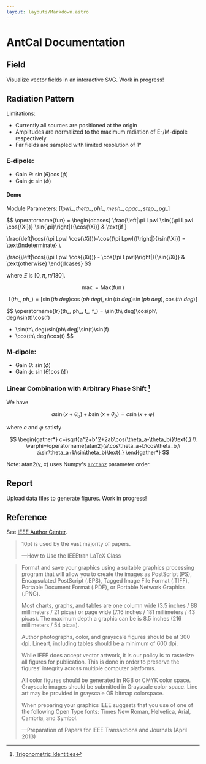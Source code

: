 ```yaml
---
layout: layouts/Markdown.astro
---
```


# AntCal Documentation

## Field

Visualize vector fields in an interactive SVG. Work in progress!

## Radiation Pattern

Limitations:

- Currently all sources are positioned at the origin
- Amplitudes are normalized to the maximum radiation of E-/M-dipole respectively
- Far fields are sampled with limited resolution of 1°

### E-dipole:

- Gain $θ$: $\sin(\theta)\cos(\phi)$
- Gain $ϕ$: $\sin(\phi)$

#### Demo

Module Parameters: $[lpwl\_, {theta\_, phi\_}, mesh\_, opac\_, step\_, pg\_]$

$$
\operatorname{fun} =
\begin{dcases}
\frac{\left|\pi Lpwl \sin{(\pi Lpwl \cos{\Xi})} \sin{\pi}\right|}{\cos{\Xi}}
& \text{if }

\frac{\left|\cos{(\pi Lpwl \cos{\Xi})}-\cos{(\pi Lpwl)}\right|}{\sin{\Xi}}
= \text{Indeterminate} \\

\frac{\left|\cos{(\pi Lpwl \cos{\Xi})} - \cos{\pi Lpwl}\right|}{\sin{\Xi}}
& \text{otherwise}
\end{dcases}
$$

where $\Xi$ is $[0, \pi, \pi / 180]$.

$$
\operatorname{max} = \operatorname{Max(\operatorname{fun})}
$$

$$
\operatorname{l}(th\_, ph\_) = [\sin(th\ deg)\cos(ph\ deg), \sin(th\ deg)\sin(ph\ deg), \cos(th\ deg)]
$$

$$
\operatorname{lr}(th\_, ph\_, t\_, f\_) = \sin(th\ deg)\cos(ph\ deg)\sin(t)\cos(f)
+ \sin(th\ deg)\sin(ph\ deg)\sin(t)\sin(f)
+ \cos(th\ deg)\cos(t)
$$

### M-dipole:

- Gain $θ$: $\sin(\phi)$
- Gain $ϕ$: $\sin(\theta)\cos(\phi)$

### Linear Combination with Arbitrary Phase Shift [^wikipedia]

We have

$$
a\sin(x+\theta_a)+b\sin(x+\theta_b)=c\sin(x+\varphi)
$$

where $c$ and $\varphi$ satisfy

$$
\begin{gather*}
c=\sqrt{a^2+b^2+2ab\cos(\theta_a-\theta_b)}\text{,} \\
\varphi=\operatorname{atan2}(a\cos\theta_a+b\cos\theta_b,\ a\sin\theta_a+b\sin\theta_b)\text{.}
\end{gather*}
$$

Note: $\operatorname{atan2(y,\ x)}$ uses Numpy's [`arctan2`](https://numpy.org/doc/stable/reference/generated/numpy.arctan2.html) parameter order.

[^wikipedia]: [Trigonometric Identities](https://en.wikipedia.org/wiki/List_of_trigonometric_identities#Arbitrary_phase_shift)

## Report

Upload data files to generate figures. Work in progress!

## Reference

See [IEEE Author Center](https://journals.ieeeauthorcenter.ieee.org).

> 10pt is used by the vast majority of papers.
>
> —How to Use the IEEEtran LaTeX Class

> Format and save your graphics using a suitable
> graphics processing program that will allow
> you to create the images as PostScript (PS),
> Encapsulated PostScript (.EPS),
> Tagged Image File Format (.TIFF),
> Portable Document Format (.PDF),
> or Portable Network Graphics (.PNG).
>
> Most charts, graphs, and tables are one column wide
> (3.5 inches / 88 millimeters / 21 picas)
> or page wide (7.16 inches / 181 millimeters / 43 picas).
> The maximum depth a graphic can be is 8.5 inches
> (216 millimeters / 54 picas).
>
> Author photographs, color, and grayscale figures
> should be at 300 dpi.
> Lineart, including tables should be a minimum
> of 600 dpi.
>
> While IEEE does accept vector artwork,
> it is our policy is to rasterize
> all figures for publication.
> This is done in order to preserve the
> figures’ integrity across multiple computer platforms.
>
> All color figures should be generated in RGB
> or CMYK color space.
> Grayscale images should be submitted in
> Grayscale color space.
> Line art may be provided in grayscale
> OR bitmap colorspace.
>
> When preparing your graphics IEEE suggests
> that you use of one of the
> following Open Type fonts:
> Times New Roman, Helvetica, Arial, Cambria, and Symbol.
>
> —Preparation of Papers for IEEE Transactions and Journals (April 2013)
